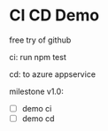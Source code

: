 # CI CD Demo

free try of github

ci: run npm test

cd: to azure appservice


milestone v1.0:

- [ ] demo ci
- [ ] demo cd
